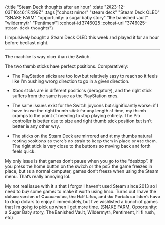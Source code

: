 {:title "Steam Deck thoughts after an hour"
 :date "2023-12-03T16:46:17.499Z"
 :tags ["cohost mirror" "steam deck" "Steam Deck OLED" "SNAKE FARM" "opportunity: a sugar baby story" "the banished vault" "wildermyth" "Pentiment"]
 :cohost-id 3746025
 :cohost-url "3746025-steam-deck-thoughts"}

I impulsively bought a Steam Deck OLED this week and played it for an hour before bed last night.

---

The machine is way nicer than the Switch.

The two thumb sticks have perfect positions. Comparatively:

* The PlayStation sticks are too low but relatively easy to reach so it feels like I’m pushing wrong direction to go in a given direction. 
* Xbox sticks are in different positions (derogatory), and the right stick suffers from the same issue as the PlayStation ones.

* The same issues exist for the Switch joycons but significantly worse: if I have to use the right thumb stick for any length of time, my thumb cramps to the point of needing to stop playing entirely. The Pro controller is better due to size and right thumb stick position but isn’t better in any other way.

* The sticks on the Steam Deck are mirrored and at my thumbs natural resting positions so there’s no strain to keep them in place or use them. The right stick is very close to the buttons so moving back and forth feels quick.

My only issue is that games don’t pause when you go to the “desktop”. If you press the home button on the switch or the ps5, the game freezes in place, but as a normal computer, games don’t freeze when using the Steam menu. That’s really annoying lol.

My not real issue with it is that I forgot I haven’t used Steam since 2013 so I need to buy some games to make it worth using lmao. Turns out I have the deluxe version of Guacamelee, the Half Lifes, and the Portals so I don’t have to drop dollars to enjoy it immediately, but I’ve wishlisted a bunch of games that I’m going to pick up when I get more time. (SNAKE FARM, Opportunity: a Sugar Baby story, The Banished Vault, Wildermyth, Pentiment, hi fi rush, etc)